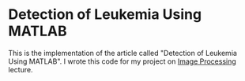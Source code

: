 # Detection of Leukemia Using MATLAB
This is the implementation of the article called "Detection of Leukemia Using MATLAB". I wrote this code for my project on [Image Processing](https://ogr.kocaeli.edu.tr/koubs/bologna/Genel/DersAyrinti.cfm?Dilid=AC097D115C9AC7CDEB8DCC735B86321A&id=2) lecture.
